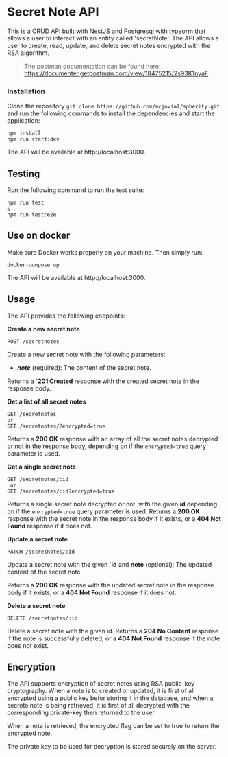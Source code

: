 # Secret Note API
This is a CRUD API built with NestJS and Postgresql with typeorm that allows a user to interact with an entity called 'secretNote'. The API allows a user to create, read, update, and delete secret notes encrypted with the RSA algorithm.

> The postman documentation can be found here: https://documenter.getpostman.com/view/18475215/2s93K1nyaF

### Installation
Clone the repository `git clone https://github.com/mcjovial/spherity.git` and run the following commands to install the dependencies and start the application:
```
npm install
npm run start:dev
```
The API will be available at http://localhost:3000.

## Testing
Run the following command to run the test suite:
```
npm run test
&
npm run test:e2e
```
## Use on docker
Make sure Docker works properly on your machine. Then simply run:
```
docker-compose up
```
The API will be available at http://localhost:3000.
###
###
## Usage
The API provides the following endpoints:

**Create a new secret note**
```
POST /secretnotes
```
Create a new secret note with the following parameters:

- ***note*** (required): The content of the secret note.

Returns a `**201 Created** response with the created secret note in the response body.

**Get a list of all secret notes**
```
GET /secretnotes
or
GET /secretnotes/?encrypted=true

```
Returns a **200 OK** response with an array of all the secret notes decrypted or not in the response body, depending on if the `encrypted=true` query parameter is used.

**Get a single secret note**
```
GET /secretnotes/:id
 or
GET /secretnotes/:id?encrypted=true
```
Returns a single secret note decrypted or not, with the given **id** depending on if the `encrypted=true` query parameter is used. Returns a **200 OK** response with the secret note in the response body if it exists, or a **404 Not Found** response if it does not.

**Update a secret note**
```
PATCH /secretnotes/:id
```

Update a secret note with the given `**id** and **note** (optional): The updated content of the secret note.

Returns a **200 OK** response with the updated secret note in the response body if it exists, or a **404 Not Found** response if it does not.

**Delete a secret note**
```
DELETE /secretnotes/:id
```

Delete a secret note with the given id. Returns a **204 No Content** response if the note is successfully deleted, or a **404 Not Found** response if the note does not exist.

## Encryption
The API supports encryption of secret notes using RSA public-key cryptography. When a note is to created or updated, it is first of all encrypted using a public key befor storing it in the database, and when a secrete note is being retrieved,
it is first of all decrypted with the corresponding private-key
then returned to the user.

When a note is retrieved, the encrypted flag can be set to true to return the encrypted note. 

The private key to be used for decryption is stored securely on the server.